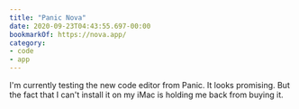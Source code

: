 ```yaml
---
title: "Panic Nova"
date: 2020-09-23T04:43:55.697-00:00
bookmarkOf: https://nova.app/
category:
- code
- app
---
```

I'm currently testing the new code editor from Panic. It looks promising. But the fact that I can't install it on my iMac is holding me back from buying it.
